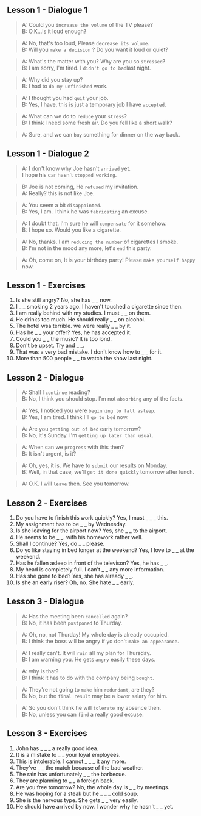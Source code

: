 ## Lesson 1 - Dialogue 1

> A: Could you `increase the volume` of the TV please?  
> B: O.K...Is it loud enough?  

> A: No, that's too loud, Please `decrease its volume`.  
> B: Will you `make a decision` ? Do you want it loud or quiet?

> A: What's the matter with you? Why are you so `stressed`?  
> B: I am sorry, I'm tired. I `didn't go to bad`last night.  

> A: Why did you stay up?  
> B: I had to `do my unfinished` work.  

> A: I thought you had `quit` your job.  
> B: Yes, I have, this is just a temporary job I have `accepted`.  

> A: What can we do to `reduce` your `stress`?  
> B: I think I need some fresh air. Do you fell like a short walk?  

> A: Sure, and we can `buy` something for dinner on the way back.  

## Lesson 1 - Dialogue 2
> A: I don't know why Joe hasn't `arrived` yet.   
>    I hope his car hasn't `stopped working`.  

> B: Joe is not coming, He `refused` my invitation.  
> A: Really? this is not like Joe.

> A: You seem a bit `disappointed`.  
> B: Yes, I am. I think he was `fabricating` an excuse.

> A: I doubt that. I'm sure he will `compensate` for it somehow.  
> B: I hope so. Would you like a cigarette.

> A: No, thanks. I am `reducing the number` of cigarettes I smoke.  
> B: I'm not in the mood any more, let's `end` this party.

> A: Oh, come on, It is your birthday party! Please `make yourself happy` now.

## Lesson 1 - Exercises
1. Is she still angry? No, she has _ _ now.  
2. I _ _ smoking 2 years ago. I haven't touched a cigarette since then.  
3. I am really behind with my studies. I must _ _ on them.  
4. He drinks too much. He should really _ _ on alcohol.  
5. The hotel wsa terrible. we were really _ _ by it.  
6. Has he _ _ your offer? Yes, he has accepted it.  
7. Could you _ _ the music? It is too lond.  
8. Don't be upset. Try and _ _.
9. That was a very bad mistake. I don't know how to _ _ for it.
10. More than 500 people _ _ to watch the show last night.  

## Lesson 2 - Dialogue
> A: Shall I `continue` reading?  
> B: No, I think you should stop. I'm not `absorbing` any of the facts.

> A: Yes, I noticed you were `beginning to fall asleep`.  
> B: Yes, I am tired. I think I'll `go to bed` now.

> A: Are you `getting out of bed` early tomorrow?  
> B: No, it's Sunday. I'm `getting up later than usual`.

> A: When can we `progress` with this then?  
> B: It isn't urgent, is it?

> A: Oh, yes, it is. We have to `submit` our results on Monday.  
> B: Well, in that case, we'll `get it done quickly` tomorrow after lunch.

> A: O.K. I will `leave` then. See you tomorrow.

## Lesson 2 - Exercises
1. Do you have to finish this work quickly? Yes, I must _ _ _ this.
2. My assignment has to be _ _ by Wednesday.
3. Is she leaving for the airport now? Yes, she _ _ to the airport.
4. He seems to be _ _. with his homework rather well.
5. Shall I continue? Yes, do _ _ please.
6. Do yo like staying in bed longer at the weekend? Yes, I love to _ _ at the weekend.
7. Has he fallen asleep in front of the televison? Yes, he has _ _.
8. My head is completely full. I can't _ _ any more information.
9. Has she gone to bed? Yes, she has already _ _.
10. Is she an early riser? Oh, no. She hate _ _ early.

## Lesson 3 - Dialogue
> A: Has the meeting been `cancelled` again?  
> B: No, it has been `postponed` to Thurday.

> A: Oh, no, not Thurday! My whole day is already occupied.  
> B: I think the boss will be angry if yo don't `make an appearance`.

> A: I really can't. It will `ruin` all my plan for Thursday.  
> B: I am warning you. He gets `angry` easily these days.

> A: why is that?  
> B: I think it has to do with the company being `bought`.

> A: They're not going to `make` him `redundant`, are they?  
> B: No, but the `final result` may be a lower salary for him.

> A: So you don't think he will `tolerate` my absence then.  
> B: No, unless you can `find` a really good excuse.

## Lesson 3 - Exercises
1. John has _ _ _ a really good idea.
2. It is a mistake to _ _ your loyal employees.
3. This is intolerable. I cannot _ _ _ it any more.
4. They've _ _ the match because of the bad weather.
5. The rain has unfortunately _ _ the barbecue.
6. They are planning to _ _ a foreign back.
7. Are you free tomorrow? No, the whole day is _ _ by meetings.
8. He was hoping for a steak but he _ _ _ cold soup.
9. She is the nervous type. She gets _ _ very easily.
10. He should have arrived by now. I wonder why he hasn't _ _ yet.




